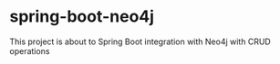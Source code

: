 # spring-boot-neo4j
This project is about to Spring Boot integration with Neo4j with CRUD operations
